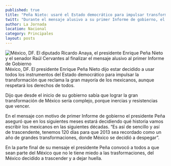 ```yaml
---
published: true
title: "Peña Nieto: usaré el Estado democrático para impulsar transformación"
twitt: "Durante el mensaje alusivo a su primer Informe de gobierno, el mandatario dijo que desde el inicio de su gobierno supo que sería complejo, por las inercias y resistencias a vencer"
author: La Jornada
location: Nacional
category: Principales
layout: posts
---
```


![México, DF. El diputado Ricardo Anaya, el presidente Enrique Peña Nieto y el senador Raúl Cervantes al finalizar el mensaje alusivo al primer Informe de Gobierno](http://i.imgur.com/sVWfx0Tm.jpg)México, DF. El presidente Enrique Peña Nieto dijo estar decidido a usar todos los instrumentos del Estado democrático para impulsar la transformación que reclama la gran mayoría de los mexicanos, aunque respetará los derechos de todos.

Dijo que desde el inicio de su gobierno sabía que lograr la gran transformación de México sería complejo, porque inercias y resistencias que vencer.

En el mensaje con motivo de primer Informe de gobierno el presidente Peña aseguró que en los siguientes meses estará decidiendo qué historia vamos escribir los mexicanos en las siguientes décadas. “Es así de sencillo y así de trascendente, tenemos 120 días para que 2013 sea recordado como un año de grandes transformaciones, donde México se decidió a despegar”.

En la parte final de su mensaje el presidente Peña convocó a todos a que sean parte del México que no le tiene miedo a las trasformaciones, del México decidido a trascender y a dejar huella.
